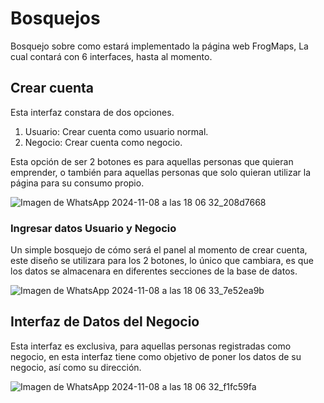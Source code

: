 # Bosquejos

Bosquejo sobre como estará implementado la página web FrogMaps, La cual contará con 6 interfaces, hasta al momento.


## Crear cuenta

Esta interfaz constara de dos opciones.

1. Usuario: Crear cuenta como usuario normal.
2. Negocio: Crear cuenta como negocio.

Esta opción de ser 2 botones es para aquellas personas que quieran emprender, o también para aquellas personas que solo quieran utilizar la página para su consumo propio.


![Imagen de WhatsApp 2024-11-08 a las 18 06 32_208d7668](https://github.com/user-attachments/assets/89507ea6-1b87-4b7f-b238-1d8a0fbee66b)



### Ingresar datos Usuario y Negocio
Un simple bosquejo de cómo será el panel al momento de crear cuenta, este diseño se utilizara para los 2 botones, lo único que cambiara, es que los datos se almacenara en diferentes secciones de la base de datos.

![Imagen de WhatsApp 2024-11-08 a las 18 06 33_7e52ea9b](https://github.com/user-attachments/assets/5c6bf3fd-fe92-473c-b286-90e9e9f98146)

## Interfaz de Datos del Negocio
Esta interfaz es exclusiva, para aquellas personas registradas como negocio, en esta interfaz tiene como objetivo de poner los datos de su negocio, así como su dirección.

![Imagen de WhatsApp 2024-11-08 a las 18 06 32_f1fc59fa](https://github.com/user-attachments/assets/6956de2e-518b-4bf7-9726-7c1dd77b9bbf)


